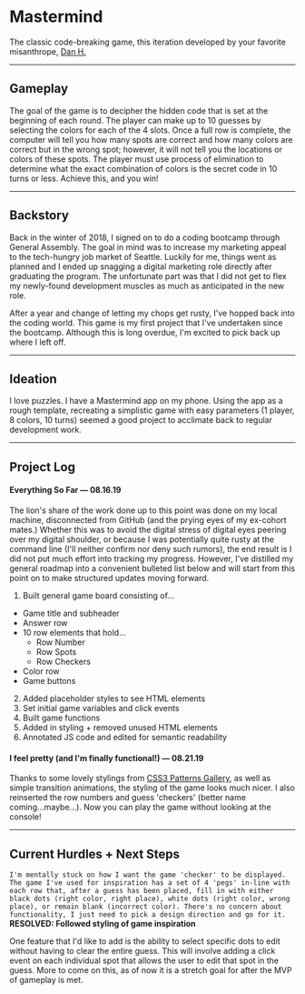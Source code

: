 # Mastermind
The classic code-breaking game, this iteration developed by your favorite misanthrope, [Dan H.](https://danheyward.github.io/danheyward-portfolio/)
***
## Gameplay
The goal of the game is to decipher the hidden code that is set at the beginning of each round. The player can make up to 10 guesses by selecting the colors for each of the 4 slots. Once a full row is complete, the computer will tell you how many spots are correct and how many colors are correct but in the wrong spot; however, it will not tell you the locations or colors of these spots. The player must use process of elimination to determine what the exact combination of colors is the secret code in 10 turns or less. Achieve this, and you win!
***
## Backstory
Back in the winter of 2018, I signed on to do a coding bootcamp through General Assembly. The goal in mind was to increase my marketing appeal to the tech-hungry job market of Seattle. Luckily for me, things went as planned and I ended up snagging a digital marketing role directly after graduating the program. The unfortunate part was that I did not get to flex my newly-found development muscles as much as anticipated in the new role.

After a year and change of letting my chops get rusty, I've hopped back into the coding world. This game is my first project that I've undertaken since the bootcamp. Although this is long overdue, I'm excited to pick back up where I left off.
***
## Ideation
I love puzzles. I have a Mastermind app on my phone. Using the app as a rough template, recreating a simplistic game with easy parameters (1 player, 8 colors, 10 turns) seemed a good project to acclimate back to regular development work.
***
## Project Log
#### Everything So Far — 08.16.19
The lion's share of the work done up to this point was done on my local machine, disconnected from GitHub (and the prying eyes of my ex-cohort mates.) Whether this was to avoid the digital stress of digital eyes peering over my digital shoulder, or because I was potentially quite rusty at the command line (I'll neither confirm nor deny such rumors), the end result is I did not put much effort into tracking my progress. However, I've distilled my general roadmap into a convenient bulleted list below and will start from this point on to make structured updates moving forward.

1. Built general game board consisting of...
  * Game title and subheader
  * Answer row
  * 10 row elements that hold...
    * Row Number
    * Row Spots
    * Row Checkers
  * Color row
  * Game buttons
2. Added placeholder styles to see HTML elements
3. Set initial game variables and click events
4. Built game functions
5. Added in styling + removed unused HTML elements
6. Annotated JS code and edited for semantic readability

#### I feel pretty (and I'm finally functional!) — 08.21.19
Thanks to some lovely stylings from [CSS3 Patterns Gallery](https://leaverou.github.io/css3patterns/), as well as simple transition animations, the styling of the game looks much nicer. I also reinserted the row numbers and guess 'checkers' (better name coming...maybe...). Now you can play the game without looking at the console!

***
## Current Hurdles + Next Steps
`I'm mentally stuck on how I want the game 'checker' to be displayed. The game I've used for inspiration has a set of 4 'pegs' in-line with each row that, after a guess has been placed, fill in with either black dots (right color, right place), white dots (right color, wrong place), or remain blank (incorrect color). There's no concern about functionality, I just need to pick a design direction and go for it.` **RESOLVED: Followed styling of game inspiration**

One feature that I'd like to add is the ability to select specific dots to edit without having to clear the entire guess. This will involve adding a click event on each individual spot that allows the user to edit that spot in the guess. More to come on this, as of now it is a stretch goal for after the MVP of gameplay is met.
